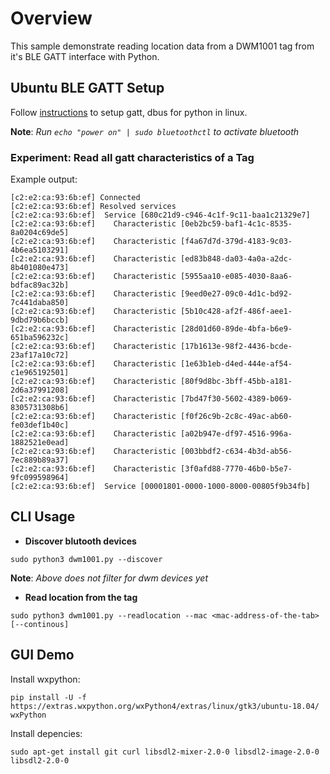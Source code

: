 # Overview  
This sample demonstrate reading location data from a DWM1001 tag from it's BLE GATT interface with Python.

## Ubuntu BLE GATT Setup
Follow [instructions](https://github.com/getsenic/gatt-python) to setup gatt, dbus for python in linux.

**Note**: _Run `echo "power on" | sudo bluetoothctl` to activate bluetooth_

### Experiment: Read all gatt characteristics of a Tag  
Example output:
```
[c2:e2:ca:93:6b:ef] Connected
[c2:e2:ca:93:6b:ef] Resolved services
[c2:e2:ca:93:6b:ef]  Service [680c21d9-c946-4c1f-9c11-baa1c21329e7]
[c2:e2:ca:93:6b:ef]    Characteristic [0eb2bc59-baf1-4c1c-8535-8a0204c69de5]
[c2:e2:ca:93:6b:ef]    Characteristic [f4a67d7d-379d-4183-9c03-4b6ea5103291]
[c2:e2:ca:93:6b:ef]    Characteristic [ed83b848-da03-4a0a-a2dc-8b401080e473]
[c2:e2:ca:93:6b:ef]    Characteristic [5955aa10-e085-4030-8aa6-bdfac89ac32b]
[c2:e2:ca:93:6b:ef]    Characteristic [9eed0e27-09c0-4d1c-bd92-7c441daba850]
[c2:e2:ca:93:6b:ef]    Characteristic [5b10c428-af2f-486f-aee1-9dbd79b6bccb]
[c2:e2:ca:93:6b:ef]    Characteristic [28d01d60-89de-4bfa-b6e9-651ba596232c]
[c2:e2:ca:93:6b:ef]    Characteristic [17b1613e-98f2-4436-bcde-23af17a10c72]
[c2:e2:ca:93:6b:ef]    Characteristic [1e63b1eb-d4ed-444e-af54-c1e965192501]
[c2:e2:ca:93:6b:ef]    Characteristic [80f9d8bc-3bff-45bb-a181-2d6a37991208]
[c2:e2:ca:93:6b:ef]    Characteristic [7bd47f30-5602-4389-b069-8305731308b6]
[c2:e2:ca:93:6b:ef]    Characteristic [f0f26c9b-2c8c-49ac-ab60-fe03def1b40c]
[c2:e2:ca:93:6b:ef]    Characteristic [a02b947e-df97-4516-996a-1882521e0ead]
[c2:e2:ca:93:6b:ef]    Characteristic [003bbdf2-c634-4b3d-ab56-7ec889b89a37]
[c2:e2:ca:93:6b:ef]    Characteristic [3f0afd88-7770-46b0-b5e7-9fc099598964]
[c2:e2:ca:93:6b:ef]  Service [00001801-0000-1000-8000-00805f9b34fb]
```

## CLI Usage

- **Discover blutooth devices**
```
sudo python3 dwm1001.py --discover
```
**Note**: _Above does not filter for dwm devices yet_

- **Read location from the tag**
```
sudo python3 dwm1001.py --readlocation --mac <mac-address-of-the-tab> [--continous]
```

## GUI Demo
Install wxpython:
```
pip install -U -f https://extras.wxpython.org/wxPython4/extras/linux/gtk3/ubuntu-18.04/ wxPython
```
Install depencies:
```
sudo apt-get install git curl libsdl2-mixer-2.0-0 libsdl2-image-2.0-0 libsdl2-2.0-0
```
